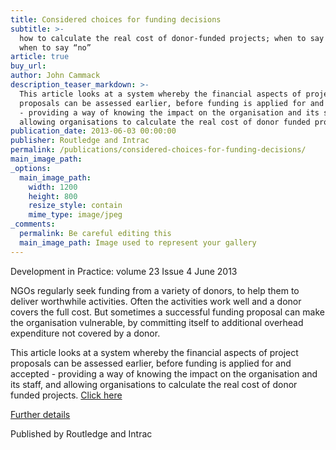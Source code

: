 ```yaml
---
title: Considered choices for funding decisions
subtitle: >-
  how to calculate the real cost of donor-funded projects; when to say “yes” and
  when to say “no”
article: true
buy_url:
author: John Cammack
description_teaser_markdown: >-
  This article looks at a system whereby the financial aspects of project
  proposals can be assessed earlier, before funding is applied for and accepted
  - providing a way of knowing the impact on the organisation and its staff, and
  allowing organisations to calculate the real cost of donor funded projects.
publication_date: 2013-06-03 00:00:00
publisher: Routledge and Intrac
permalink: /publications/considered-choices-for-funding-decisions/
main_image_path:
_options:
  main_image_path:
    width: 1200
    height: 800
    resize_style: contain
    mime_type: image/jpeg
_comments:
  permalink: Be careful editing this
  main_image_path: Image used to represent your gallery
---
```


Development in Practice: volume 23 Issue 4 June 2013

NGOs regularly seek funding from a variety of donors, to help them to deliver worthwhile activities. Often the activities work well and a donor covers the full cost. But sometimes a successful funding proposal can make the organisation vulnerable, by committing itself to additional overhead expenditure not covered by a donor.

This article looks at a system whereby the financial aspects of project proposals can be assessed earlier, before funding is applied for and accepted - providing a way of knowing the impact on the organisation and its staff, and allowing organisations to calculate the real cost of donor funded projects. [Click here](http://www.tandfonline.com/eprint/fA9QF4wYkrMAjwQjc7c6/full)

[Further details](http://www.ingentaconnect.com/content/routledg/cdip/2013/00000023/00000004/art00012)

Published by Routledge and Intrac
